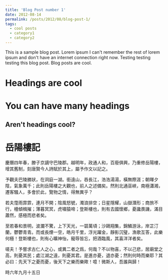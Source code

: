 ```yaml
---
title: 'Blog Post number 1'
date: 2012-08-14
permalink: /posts/2012/08/blog-post-1/
tags:
  - cool posts
  - category1
  - category2
---
```


This is a sample blog post. Lorem ipsum I can't remember the rest of lorem ipsum and don't have an internet connection right now. Testing testing testing this blog post. Blog posts are cool.

Headings are cool
======

You can have many headings
======

Aren't headings cool?
------

岳陽樓記
=======
慶曆四年春，滕子京謫守巴陵郡。越明年，政通人和，百廢俱興，乃重修岳陽樓，增其舊制，刻唐賢今人詩賦於其上，屬予作文以記之。

予觀夫巴陵勝狀，在洞庭一湖。銜遠山，吞長江，浩浩湯湯，橫無際涯；朝暉夕陰，氣象萬千；此則岳陽樓之大觀也，前人之述備矣。然則北通巫峽，南極瀟湘，遷客騷人，多會於此，覽物之情，得無異乎？

若夫霪雨霏霏，連月不開；陰風怒號，濁浪排空；日星隱耀，山嶽潛形；商旅不行，檣傾楫摧；薄暮冥冥，虎嘯猿啼；登斯樓也，則有去國懷鄉，憂讒畏譏，滿目蕭然，感極而悲者矣。

至若春和景明，波瀾不驚，上下天光，一碧萬頃；沙鷗翔集，錦鱗游泳，岸芷汀蘭，鬱鬱青青。而或長煙一空，皓月千里，浮光躍金，靜影沉璧，漁歌互答，此樂何極！登斯樓也，則有心曠神怡，寵辱皆忘，把酒臨風，其喜洋洋者矣。

嗟夫！予嘗求古仁人之心，或異二者之爲，何哉？不以物喜，不以己悲，居廟堂之高，則憂其民；處江湖之遠，則憂其君。是進亦憂，退亦憂；然則何時而樂耶？其必曰：先天下之憂而憂，後天下之樂而樂歟！噫！微斯人，吾誰與歸！

時六年九月十五日 
